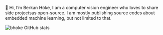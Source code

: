👋 Hi, I’m Berkan Höke, I am a computer vision engineer who loves to share side projectsas open-source. 
I am mostly publishing source codes about embedded machine learning, but not limited to that. 

  ![bhoke GitHub stats](https://github-readme-stats-git-masterorgs-github-readme-stats-team.vercel.app/api?username=bhoke&include_orgs=true&role=OWNER,COLLABORATOR,ORGANIZATION_MEMBER,MEMBER)

<!---
bhoke/bhoke is a ✨ special ✨ repository because its `README.md` (this file) appears on your GitHub profile.
You can click the Preview link to take a look at your changes.
--->
